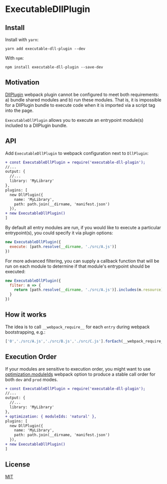 # ExecutableDllPlugin

## Install

Install with `yarn`:

`yarn add executable-dll-plugin --dev`

With `npm`:

`npm install executable-dll-plugin --save-dev`

## Motivation

[DllPlugin](https://webpack.js.org/plugins/dll-plugin/) webpack plugin cannot be configured to meet both requirements: a) bundle shared modules and b) run these modules. That is, it is impossible for a DllPlugin bundle to execute code when it is imported via a script tag into the page.

`ExecutableDllPlugin` allows you to execute an entrypoint module(s) included to a DllPlugin bundle.

## API

Add `ExecutableDllPlugin` to webpack configuration next to `DllPlugin`:

```diff
+ const ExecutableDllPlugin = require('executable-dll-plugin');
//...
output: {
  //...
  library: 'MyLibrary'
},
plugins: [
  new DllPlugin({
    name: 'MyLibrary',
    path: path.join(__dirname, 'manifest.json')
  }),
+ new ExecutableDllPlugin()
]
```

By default all entry modules are run, if you would like to execute a particular entrypoint(s), you could specify it via plugin options:

```js
new ExecutableDllPlugin({
  execute: [path.resolve(__dirname, './src/A.js')]
})
```

For more advanced filtering, you can supply a callback function that will be run on each module to determine if that module's entrypoint should be executed:

```js
new ExecutableDllPlugin({
  filter: m => {
    return [path.resolve(__dirname, './src/A.js')].includes(m.resource)
  }
})
```

## How it works

The idea is to call `__webpack_require__` for each `entry` during webpack bootstrapping, e.g.:

```js
['0','./src/A.js','./src/B.js','./src/C.js'].forEach(__webpack_require__);
```

## Execution Order
If your modules are sensitive to execution order, you might want to use [optimization.moduleIds](https://webpack.js.org/configuration/optimization/#optimization-moduleids) webpack option to produce a stable call order for both `dev` and `prod` modes.

```diff
+ const ExecutableDllPlugin = require('executable-dll-plugin');
//...
output: {
  //...
  library: 'MyLibrary'
},
+ optimization: { moduleIds: 'natural' },
plugins: [
  new DllPlugin({
    name: 'MyLibrary',
    path: path.join(__dirname, 'manifest.json')
  }),
+ new ExecutableDllPlugin()
]
```

## License
[MIT](https://opensource.org/licenses/MIT)
